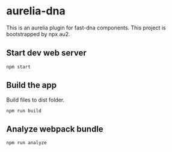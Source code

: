 # aurelia-dna
This is an aurelia plugin for fast-dna components.
This project is bootstrapped by npx au2.

## Start dev web server

    npm start

## Build the app

Build files to dist folder.

    npm run build


## Analyze webpack bundle

    npm run analyze



